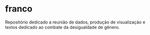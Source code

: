# franco
Repositório dedicado a reunião de dados, produção de visualização e textos dedicado ao combate da desigualdade de gênero.
